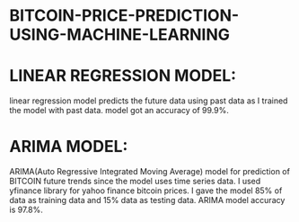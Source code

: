 # BITCOIN-PRICE-PREDICTION-USING-MACHINE-LEARNING
# LINEAR REGRESSION MODEL:
linear regression model predicts the future data using past data as I trained the model with past data.
model got an accuracy of 99.9%.


# ARIMA MODEL:
ARIMA(Auto Regressive Integrated Moving Average) model for prediction of BITCOIN future trends since the model uses time series data.
I used yfinance library for yahoo finance bitcoin prices.
I gave the model 85% of data as training data and 15% data as testing data.
ARIMA model accuracy is 97.8%.

